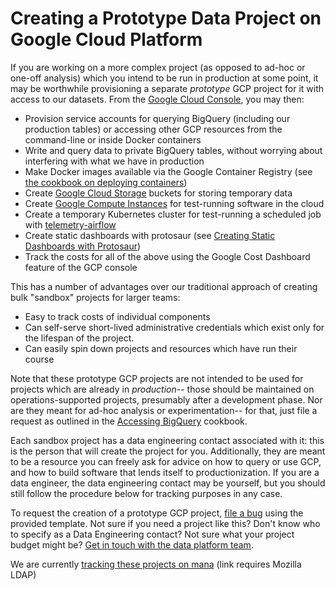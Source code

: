 # Creating a Prototype Data Project on Google Cloud Platform

If you are working on a more complex project (as opposed to ad-hoc or one-off analysis) which you intend to be run in production at some point, it may be worthwhile provisioning a separate _prototype_ GCP project for it with access to our datasets. From the [Google Cloud Console](https://console.cloud.google.com/), you may then:

- Provision service accounts for querying BigQuery (including our production tables) or accessing other GCP resources from the command-line or inside Docker containers
- Write and query data to private BigQuery tables, without worrying about interfering with what we have in production
- Make Docker images available via the Google Container Registry (see [the cookbook on deploying containers](deploying-containers.md))
- Create [Google Cloud Storage](https://cloud.google.com/storage/) buckets for storing temporary data
- Create [Google Compute Instances](https://cloud.google.com/compute/docs/instances) for test-running software in the cloud
- Create a temporary Kubernetes cluster for test-running a scheduled job with [telemetry-airflow](https://github.com/mozilla/telemetry-airflow)
- Create static dashboards with protosaur (see [Creating Static Dashboards with Protosaur](./operational/protosaur.md))
- Track the costs for all of the above using the Google Cost Dashboard feature of the GCP console

This has a number of advantages over our traditional approach of creating bulk "sandbox" projects for larger teams:

- Easy to track costs of individual components
- Can self-serve short-lived administrative credentials which exist only for the lifespan of the project.
- Can easily spin down projects and resources which have run their course

Note that these prototype GCP projects are not intended to be used for projects which are already in _production_-- those should be maintained on operations-supported projects, presumably after a development phase. Nor are they meant for ad-hoc analysis or experimentation-- for that, just file a request as outlined in the [Accessing BigQuery](bigquery/access.md#access-request) cookbook.

Each sandbox project has a data engineering contact associated with it: this is the person that will create the project for you. Additionally, they are meant to be a resource you can freely ask for advice on how to query or use GCP, and how to build software that lends itself to productionization. If you are a data engineer, the data engineering contact may be yourself, but you should still follow the procedure below for tracking purposes in any case.

To request the creation of a prototype GCP project, [file a bug] using the provided template.
Not sure if you need a project like this? Don't know who to specify as a Data Engineering contact? Not sure what your project budget might be? [Get in touch with the data platform team](../concepts/getting_help.md).

We are currently [tracking these projects on mana](https://mana.mozilla.org/wiki/display/DATA/Active+GCP+Prototype+Projects) (link requires Mozilla LDAP)

[file a bug]: https://bugzilla.mozilla.org/enter_bug.cgi?assigned_to=nobody%40mozilla.org&bug_ignored=0&bug_severity=normal&bug_status=NEW&bug_type=task&cf_fx_iteration=---&cf_fx_points=---&comment=%2A%2A%20Please%20fill%20out%20the%20following%20information%20and%20needinfo%20the%20data%20engineering%20contact%20you%20specified%20below%20%28unless%20the%20contact%20is%20yourself%29%2C%20don%27t%20forget%20to%20change%20the%20title%20to%20use%20your%20project%20name%21%20%2A%2A%0D%0A%0D%0AGCP-compatible%20project%20name%20%28e.g.%20missioncontrol-v2-sandbox%2C%20adi-forecasting-sandbox%29%3A%0D%0ALDAP%20of%20people%20who%20require%20administrative%20privileges%20for%20this%20project%3A%20%0D%0AProject%20timeline%20%28maximum%206%20months%2C%20projects%20may%20be%20renewed%20if%20development%20is%20still%20ongoing%20at%20the%20end%20of%20that%20period%29%3A%0D%0AApproximate%20budget%20for%20this%20project%20%28if%20expected%20to%20be%20greater%20than%20%241000%29%3A%0D%0AWhether%20this%20project%20will%20be%20used%20to%20import%20external%20data%20into%20GCP%2C%20and%20if%20so%2C%20whence%20and%20how%20%28if%20the%20answer%20is%20yes%2C%20needinfo%20%3Ametadave%20for%20an%20ops%20evaluation%29%3A%0D%0AData%20Engineering%20contact%20for%20this%20project%3A%0D%0A%0D%0AFor%20more%20information%2C%20please%20see%20%5Bthe%20gcp%20project%20cookbook%5D%28https%3A%2F%2Fdocs.telemetry.mozilla.org%2Fcookbooks%2Fgcp-projects.html%29%20on%20docs.telemetry.mozilla.org.&component=General&contenttypemethod=list&contenttypeselection=text%2Fplain&defined_groups=1&filed_via=standard_form&flag_type-4=X&flag_type-607=X&flag_type-800=X&flag_type-803=X&flag_type-936=X&form_name=enter_bug&maketemplate=Remember%20values%20as%20bookmarkable%20template&op_sys=Unspecified&priority=--&product=Data%20Platform%20and%20Tools&rep_platform=Unspecified&short_desc=New%20GCP%20Project%20Request%3A%20name-of-project&status_whiteboard=%5Bgcp-project-request%5D&target_milestone=---&version=unspecified
